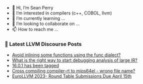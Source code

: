- 👋 Hi, I’m Sean Perry
- 👀 I’m interested in compilers (c++, COBOL, llvm)
- 🌱 I’m currently learning ...
- 💞️ I’m looking to collaborate on ...
- 📫 How to reach me ...

<!---
s66perry/s66perry is a ✨ special ✨ repository because its `README.md` (this file) appears on your GitHub profile.
You can click the Preview link to take a look at your changes.
--->
### 📕 Latest LLVM Discourse Posts

<!-- DISCOURSE-LLVM:START -->
- [Avoid inlining some functions using the func dialect?](https://discourse.llvm.org/t/avoid-inlining-some-functions-using-the-func-dialect/69830#post_1)
- [What is the right way to start debugging analysis of large IR?](https://discourse.llvm.org/t/what-is-the-right-way-to-start-debugging-analysis-of-large-ir/69827#post_2)
- [16.0.1 has been tagged](https://discourse.llvm.org/t/16-0-1-has-been-tagged/69775#post_4)
- [Cross compiling compiler-rt to mips64el - wrong file name?](https://discourse.llvm.org/t/cross-compiling-compiler-rt-to-mips64el-wrong-file-name/69806#post_7)
- [EuroLLVM 2023- Round Table Submissions Due April 15th](https://discourse.llvm.org/t/eurollvm-2023-round-table-submissions-due-april-15th/69828#post_1)
<!-- DISCOURSE-LLVM:END -->
